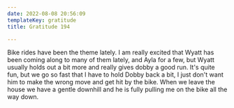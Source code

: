 ```yaml
---
date: 2022-08-08 20:56:09
templateKey: gratitude
title: Gratitude 194

---
```


Bike rides have been the theme lately.  I am really excited that Wyatt has been
coming along to many of them lately, and Ayla for a few, but Wyatt usually
holds out a bit more and really gives dobby a good run.  It's quite fun, but we
go so fast that I have to hold Dobby back a bit, I just don't want him to make
the wrong move and get hit by the bike.  When we leave the house we have a
gentle downhill and he is fully pulling me on the bike all the way down.
